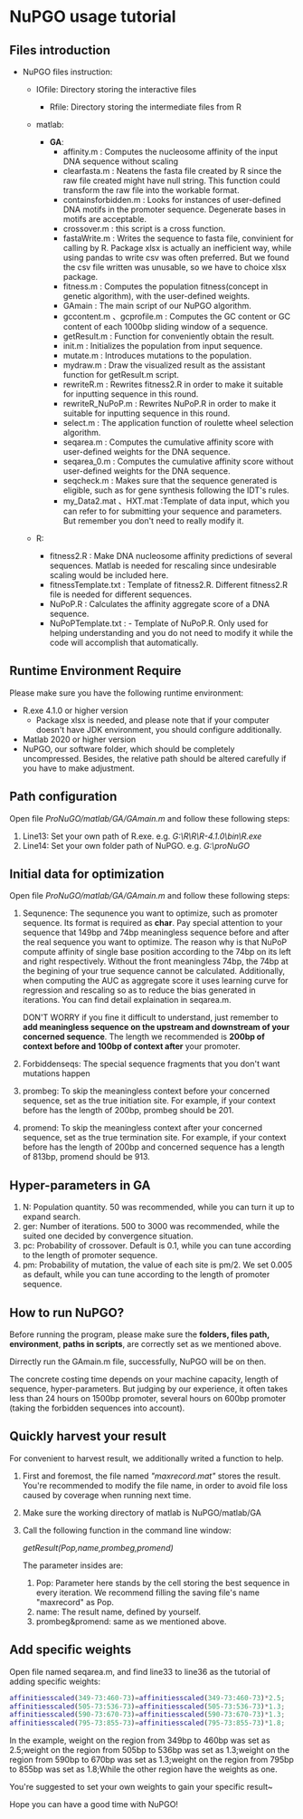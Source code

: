 # NuPGO usage tutorial

## Files introduction

- NuPGO files instruction:
  - IOfile: Directory storing the interactive files
    - Rfile: Directory storing the intermediate files from R
    
  - matlab:
    - **GA**:
      - affinity.m : Computes the nucleosome affinity of the input DNA sequence without scaling
      - clearfasta.m : Neatens the fasta file created by R since the raw file created might have null string. This function could transform the raw file into the workable format.
      - containsforbidden.m : Looks for instances of user-defined DNA motifs in the promoter sequence. Degenerate bases in motifs are acceptable.
      - crossover.m : this script is a cross function.
      - fastaWrite.m : Writes the sequence to fasta file, convinient for calling by R. Package xlsx is actually an inefficient way, while using pandas to write csv was often preferred. But we found the csv file written was unusable, so we have to choice xlsx package.
      - fitness.m : Computes the population fitness(concept in genetic algorithm), with the user-defined weights.
      - GAmain : The main script of our NuPGO algorithm.
      - gccontent.m 、gcprofile.m : Computes the GC content or GC content of each 1000bp sliding window  of a sequence.
      - getResult.m : Function for conveniently obtain the result.
      - init.m : Initializes the population from input sequence.
      - mutate.m : Introduces mutations to the population. 
      - mydraw.m : Draw the visualized result as the assistant function for getResult.m script.
      - rewriteR.m : Rewrites fitness2.R in order to make it suitable for inputting sequence in this round.
      - rewriteR_NuPoP.m : Rewrites NuPoP.R in order to make it suitable for inputting sequence in this round.
      - select.m : The application function of roulette wheel selection algorithm.
      - seqarea.m : Computes the cumulative affinity score with user-defined weights for the DNA sequence.
      - seqarea_0.m : Computes the cumulative affinity score without user-defined weights for the DNA sequence.
      - seqcheck.m : Makes sure that the sequence generated is eligible, such as for gene synthesis following the IDT's rules.
      - my_Data2.mat 、HXT.mat :Template of data input, which you can refer to for submitting your sequence and parameters. But remember you don't need to really modify it.

  - R:

    - fitness2.R : Make DNA nucleosome affinity predictions of several sequences. Matlab is needed for rescaling since undesirable scaling would be included here.
    - fitnessTemplate.txt : Template of fitness2.R. Different fitness2.R file is needed for different sequences.
    - NuPoP.R : Calculates the affinity aggregate score of a DNA sequence.
    - NuPoPTemplate.txt : - Template of NuPoP.R. Only used for helping understanding and you do not need to modify it while the code will accomplish that automatically.

    

## Runtime Environment Require

Please make sure you have the following runtime environment:

- R.exe 4.1.0 or higher version
  - Package xlsx is needed, and please note that if your computer doesn't have JDK environment, you should configure additionally.
- Matlab 2020 or higher version
- NuPGO, our software folder, which should be completely uncompressed. Besides, the relative path should be altered carefully if you have to make adjustment.

## Path configuration

Open file *ProNuGO/matlab/GA/GAmain.m* and follow these following steps:

1. Line13: Set your own path of R.exe.   e.g. *G:\R\R\R-4.1.0\bin\R.exe*
2. Line14: Set your own folder path of NuPGO.   e.g. *G:\proNuGO*

## Initial data for optimization

Open file *ProNuGO/matlab/GA/GAmain.m* and follow these following steps:

1. Sequnence: The sequnence you want to optimize, such as promoter sequence. Its format is required as **char**. Pay special attention to your sequence that 149bp and 74bp meaningless sequence before and after the real sequence you want to optimize. The reason why is that NuPoP compute affinity of single base position according to the 74bp on its left and right respectively. Without the front meaningless 74bp, the 74bp at the begining of your true sequence cannot be calculated. Additionally, when computing the AUC as aggregate score it uses learning curve for regression and rescaling so as to reduce the bias generated in iterations. You can find detail explaination in seqarea.m.

   DON'T WORRY if you fine it difficult to understand, just remember to **add meaningless sequence on the upstream and downstream of your concerned sequence**. The length we recommended is **200bp of context before and 100bp of context after** your promoter.

2. Forbiddenseqs: The special sequence fragments that you don't want mutations happen

3. prombeg: To skip the meaningless context before your concerned sequence, set as the true initiation site. For example, if your context before has the length of 200bp, prombeg should be 201.

4. promend: To skip the meaningless context after your concerned sequence, set as the true termination site. For example, if your context before has the length of 200bp and concerned sequence has a length of 813bp, promend should be 913.

## Hyper-parameters in GA

1. N: Population quantity. 50 was recommended, while you can turn it up to expand search.
2. ger: Number of iterations. 500 to 3000 was recommended, while the suited one decided by convergence situation.
3. pc: Probability of crossover. Default is 0.1, while you can tune according to the length of promoter sequence.
4. pm: Probability of mutation, the value of each site is pm/2. We set 0.005 as default, while you can tune according to the length of promoter sequence.

## How to run NuPGO?

Before running the program, please make sure the **folders, files path, environment**, **paths in scripts**, are correctly set as we mentioned above.

Dirrectly run the GAmain.m file, successfully, NuPGO will be on then.

The concrete costing time depends on your machine capacity, length of sequence, hyper-parameters. But judging by our experience, it often takes less than 24 hours on 1500bp promoter, several hours on 600bp promoter (taking the forbidden sequences into account).

## Quickly harvest your result

For convenient to harvest result, we additionally writed a function to help.

1. First and foremost, the file named *"maxrecord.mat"* stores the result. You're recommended to modify the file name, in order to avoid file loss caused by coverage when running next time.

2. Make sure the working directory of matlab is NuPGO/matlab/GA

3. Call the following function in the command line window: 

   *getResult(Pop,name,prombeg,promend)*

   The parameter insides are:

   1. Pop: Parameter here stands by the cell storing the best sequence in every iteration. We recommend filling the saving file's name "maxrecord" as Pop.
   2. name: The result name, defined by yourself.
   3. prombeg&promend: same as we mentioned above.

## Add specific weights

Open file named seqarea.m, and find line33 to line36 as the tutorial of adding specific weights:

```matlab
affinitiesscaled(349-73:460-73)=affinitiesscaled(349-73:460-73)*2.5;
affinitiesscaled(505-73:536-73)=affinitiesscaled(505-73:536-73)*1.3;
affinitiesscaled(590-73:670-73)=affinitiesscaled(590-73:670-73)*1.3;
affinitiesscaled(795-73:855-73)=affinitiesscaled(795-73:855-73)*1.8;
```

In the example, weight on the region from 349bp to 460bp was set as 2.5;weight on the region from 505bp to 536bp was set as 1.3;weight on the region from 590bp to 670bp was set as 1.3;weight on the region from 795bp to 855bp was set as 1.8;While the other region have the weights as one.

You're suggested to set your own weights to gain your specific result~

Hope you can have a good time with NuPGO! 



